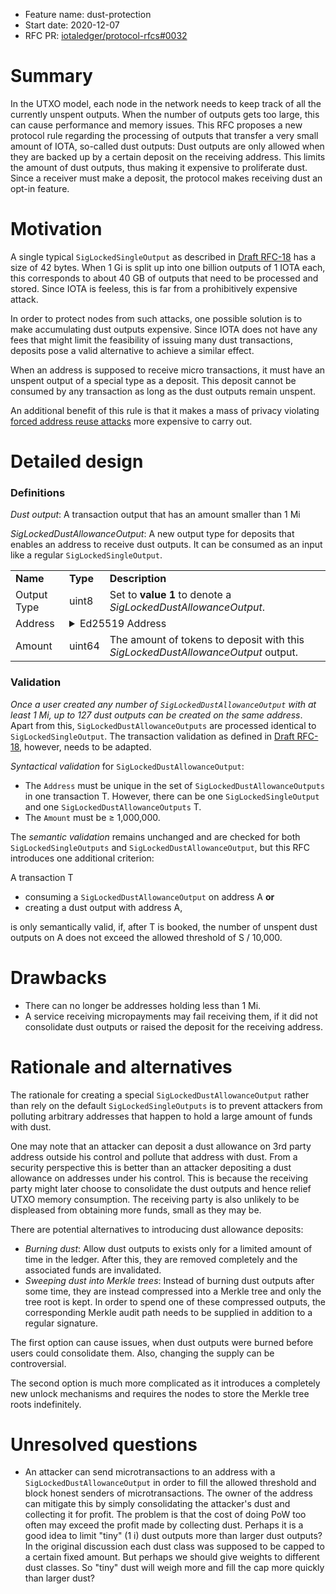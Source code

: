 + Feature name: dust-protection
+ Start date: 2020-12-07
+ RFC PR: [iotaledger/protocol-rfcs#0032](https://github.com/iotaledger/protocol-rfcs/pull/0032)


# Summary
In the UTXO model, each node in the network needs to keep track of all the currently unspent outputs. When the number of outputs gets too large, this can cause performance and memory issues.
This RFC proposes a new protocol rule regarding the processing of outputs that transfer a very small amount of IOTA, so-called dust outputs: Dust outputs are only allowed when they are backed up by a certain deposit on the receiving address. This limits the amount of dust outputs, thus making it expensive to proliferate dust. Since a receiver must make a deposit, the protocol makes receiving dust an opt-in feature.

# Motivation

A single typical `SigLockedSingleOutput` as described in [Draft RFC-18](https://github.com/luca-moser/protocol-rfcs/blob/signed-tx-payload/text/0000-transaction-payload/0000-transaction-payload.md) has a size of 42 bytes. When 1 Gi is split up into one billion outputs of 1 IOTA each, this corresponds to about 40 GB of outputs that need to be processed and stored. Since IOTA is feeless, this is far from a prohibitively expensive attack.

In order to protect nodes from such attacks, one possible solution is to make accumulating dust outputs expensive. Since IOTA does not have any fees that might limit the feasibility of issuing many dust transactions, deposits pose a valid alternative to achieve a similar effect.

When an address is supposed to receive micro transactions, it must have an unspent output of a special type as a deposit. This deposit cannot be consumed by any transaction as long as the dust outputs remain unspent.

An additional benefit of this rule is that it makes a mass of privacy violating [forced address reuse attacks](https://en.bitcoin.it/wiki/Privacy#Forced_address_reuse) more expensive to carry out.


# Detailed design

### Definitions

*Dust output*: A transaction output that has an amount smaller than 1 Mi

*SigLockedDustAllowanceOutput*: A new output type for deposits that enables an address to receive dust outputs. It can be consumed as an input like a regular `SigLockedSingleOutput`.

<table>
  <tr>
    <td><b>Name</b></td>
    <td><b>Type</b></td>
    <td><b>Description</b></td>
  </tr>
  <tr>
    <td>Output Type</td>
    <td>uint8</td>
    <td>
      Set to <strong>value 1</strong> to denote a <i>SigLockedDustAllowanceOutput</i>.
    </td>
  </tr>
  <tr>
    <td valign="top">Address</td>
    <td colspan="2">
      <details>
        <summary>Ed25519 Address</summary>
        <table>
          <tr>
            <td><b>Name</b></td>
            <td><b>Type</b></td>
            <td><b>Description</b></td>
          </tr>
          <tr>
            <td>Address Type</td>
            <td>uint8</td>
            <td>
              Set to <strong>value 1</strong> to denote an <i>Ed25519 Address</i>.
            </td>
          </tr>
          <tr>
            <td>Address</td>
            <td>Array&lt;byte&gt;[32]</td>
            <td>The raw bytes of the Ed25519 address which is a BLAKE2b-256 hash of the Ed25519 public key.</td>
          </tr>
        </table>
      </details>
    </td>
  </tr>
  <tr>
    <td>Amount</td>
    <td>uint64</td>
    <td>The amount of tokens to deposit with this <i>SigLockedDustAllowanceOutput</i> output.</td>
  </tr>
</table>


### Validation

*Once a user created any number of `SigLockedDustAllowanceOutput` with at least 1 Mi, up to 127 dust outputs can be created on the same address*. Apart from this, `SigLockedDustAllowanceOutputs` are processed identical to `SigLockedSingleOutput`. The transaction validation as defined in [Draft RFC-18](https://github.com/luca-moser/protocol-rfcs/blob/signed-tx-payload/text/0000-transaction-payload/0000-transaction-payload.md), however, needs to be adapted.

_Syntactical validation_ for `SigLockedDustAllowanceOutput`:
- The `Address` must be unique in the set of `SigLockedDustAllowanceOutputs` in one transaction T. However, there can be one `SigLockedSingleOutput` and one `SigLockedDustAllowanceOutputs` T.
- The `Amount` must be ≥ 1,000,000.

The _semantic validation_ remains unchanged and are checked for both `SigLockedSingleOutputs` and `SigLockedDustAllowanceOutput`, but this RFC introduces one additional criterion:

A transaction T
  - consuming a `SigLockedDustAllowanceOutput` on address A **or**
  - creating a dust output with address A,

is only semantically valid, if, after T is booked, the number of unspent dust outputs on A does not exceed the allowed threshold of S / 10,000.

# Drawbacks

- There can no longer be addresses holding less than 1 Mi.
- A service receiving micropayments may fail receiving them, if it did not consolidate dust outputs or raised the deposit for the receiving address.

# Rationale and alternatives

The rationale for creating a special `SigLockedDustAllowanceOutput` rather than rely on the default `SigLockedSingleOutputs` is to prevent attackers from polluting arbitrary addresses that happen to hold
a large amount of funds with dust.

One may note that an attacker can deposit a dust allowance on 3rd party address outside his control and pollute that address with dust.
From a security perspective this is better than an attacker depositing a dust allowance on addresses under his control.
This is because the receiving party might later choose to consolidate the dust outputs and hence relief UTXO memory consumption.
The receiving party is also unlikely to be displeased from obtaining more funds, small as they may be.

There are potential alternatives to introducing dust allowance deposits:

- *Burning dust*: Allow dust outputs to exists only for a limited amount of time in the ledger. After this, they are removed completely and the associated funds are invalidated.
- *Sweeping dust into Merkle trees*: Instead of burning dust outputs after some time, they are instead compressed into a Merkle tree and only the tree root is kept. In order to spend one of these compressed outputs, the corresponding Merkle audit path needs to be supplied in addition to a regular signature.

The first option can cause issues, when dust outputs were burned before users could consolidate them. Also, changing the supply can be controversial.

The second option is much more complicated as it introduces a completely new unlock mechanisms and requires the nodes to store the Merkle tree roots indefinitely.


# Unresolved questions

- An attacker can send microtransactions to an address with a `SigLockedDustAllowanceOutput` in order to fill the allowed threshold and block honest senders of microtransactions. The owner of the address can mitigate this by simply consolidating the attacker's dust and collecting it for profit. The problem is that the cost of doing PoW too often may exceed the profit made by collecting dust. Perhaps it is a good idea to limit "tiny" (1 i) dust outputs more than larger dust outputs? In the original discussion each dust class was supposed to be capped to a certain fixed amount. But perhaps we should give weights to different dust classes. So "tiny" dust will weigh more and fill the cap more quickly than larger dust?
